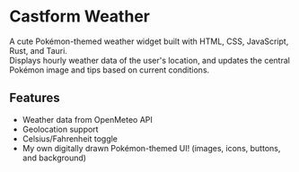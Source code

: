 # Castform Weather

A cute Pokémon-themed weather widget built with HTML, CSS, JavaScript, Rust, and Tauri.  
Displays hourly weather data of the user's location, and updates the central Pokémon image and tips based on current conditions.

## Features
- Weather data from OpenMeteo API
- Geolocation support
- Celsius/Fahrenheit toggle
- My own digitally drawn Pokémon-themed UI! (images, icons, buttons, and background)
